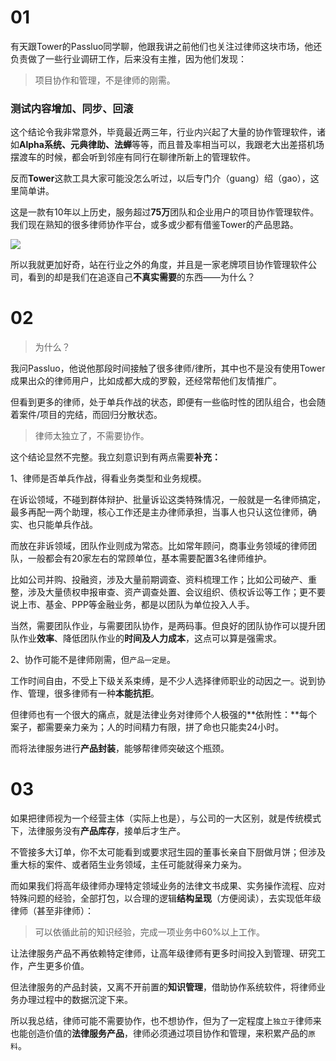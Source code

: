 # 01

有天跟Tower的Passluo同学聊，他跟我讲之前他们也关注过律师这块市场，他还负责做了一些行业调研工作，后来没有主推，因为他们发现：

> 项目协作和管理，不是律师的刚需。

### 测试内容增加、同步、回滚

这个结论令我非常意外，毕竟最近两三年，行业内兴起了大量的协作管理软件，诸如**Alpha系统、元典律助、法蝉**等等，而且普及率相当可以，我跟老大出差搭机场摆渡车的时候，都会听到邻座有同行在聊律所新上的管理软件。

反而**Tower**这款工具大家可能没怎么听过，以后专门介（guang）绍（gao），这里简单讲。

这是一款有10年以上历史，服务超过**75万**团队和企业用户的项目协作管理软件。我们现在熟知的很多律师协作平台，或多或少都有借鉴Tower的产品思路。

![](http://wuhaobak-pic.test.upcdn.net/blog/2019-03-14-131811.jpg)

所以我就更加好奇，站在行业之外的角度，并且是一家老牌项目协作管理软件公司，看到的却是我们在追逐自己**不真实需要**的东西——为什么？

# 02

> 为什么？

我问Passluo，他说他那段时间接触了很多律师/律所，其中也不是没有使用Tower成果出众的律师用户，比如成都大成的罗毅，还经常帮他们友情推广。

但看到更多的律师，处于单兵作战的状态，即便有一些临时性的团队组合，也会随着案件/项目的完结，而回归分散状态。

> 律师太独立了，不需要协作。

这个结论显然不完整。我立刻意识到有两点需要**补充：**

1、律师是否单兵作战，得看业务类型和业务规模。

在诉讼领域，不碰到群体辩护、批量诉讼这类特殊情况，一般就是一名律师搞定，最多再配一两个助理，核心工作还是主办律师承担，当事人也只认这位律师，确实、也只能单兵作战。

而放在非诉领域，团队作业则成为常态。比如常年顾问，商事业务领域的律师团队，一般都会有20家左右的常顾单位，基本需要配置3名律师维护。

比如公司并购、投融资，涉及大量前期调查、资料梳理工作；比如公司破产、重整，涉及大量债权申报审查、资产调查处置、会议组织、债权诉讼等工作；更不要说上市、基金、PPP等金融业务，都是以团队为单位投入人手。

当然，需要团队作业，与需要团队协作，是两码事。但良好的团队协作可以提升团队作业**效率**、降低团队作业的**时间及人力成本**，这点可以算是强需求。

2、协作可能不是律师刚需，但`产品一定是`。

工作时间自由，不受上下级关系束缚，是不少人选择律师职业的动因之一。说到协作、管理，很多律师有一种**本能抗拒**。

但律师也有一个很大的痛点，就是法律业务对律师个人极强的**依附性：**每个案子，都需要亲力亲为；人的时间精力有限，拼了命也只能卖24小时。

而将法律服务进行**产品封装**，能够帮律师突破这个瓶颈。

# 03

如果把律师视为一个经营主体（实际上也是），与公司的一大区别，就是传统模式下，法律服务没有**产品库存**，接单后才生产。

不管接多大订单，你不太可能看到或要求冠生园的董事长亲自下厨做月饼；但涉及重大标的案件、或者陌生业务领域，主任可能就得亲力亲为。

而如果我们将高年级律师办理特定领域业务的法律文书成果、实务操作流程、应对特殊问题的经验，全部打包，以合理的逻辑**结构呈现**（方便阅读），去实现低年级律师（甚至非律师）：

> 可以依循此前的知识经验，完成一项业务中60%以上工作。

让法律服务产品不再依赖特定律师，让高年级律师有更多时间投入到管理、研究工作，产生更多价值。

但法律服务的产品封装，又离不开前置的**知识管理**，借助协作系统软件，将律师业务办理过程中的数据沉淀下来。

所以我总结，律师可能不需要协作，也不想协作，但为了一定程度上`独立于`律师来也能创造价值的**法律服务产品**，律师必须通过项目协作和管理，来积累产品的`原料`。